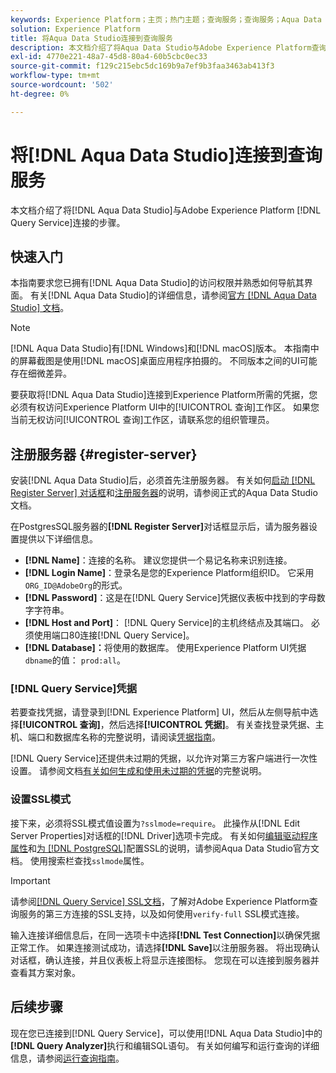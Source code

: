 ```yaml
---
keywords: Experience Platform；主页；热门主题；查询服务；查询服务；Aqua Data Studio；Aqua Data Studio；连接到查询服务；
solution: Experience Platform
title: 将Aqua Data Studio连接到查询服务
description: 本文档介绍了将Aqua Data Studio与Adobe Experience Platform查询服务连接的步骤。
exl-id: 4770e221-48a7-45d8-80a4-60b5cbc0ec33
source-git-commit: f129c215ebc5dc169b9a7ef9b3faa3463ab413f3
workflow-type: tm+mt
source-wordcount: '502'
ht-degree: 0%

---
```


# 将[!DNL Aqua Data Studio]连接到查询服务

本文档介绍了将[!DNL Aqua Data Studio]与Adobe Experience Platform [!DNL Query Service]连接的步骤。

## 快速入门

本指南要求您已拥有[!DNL Aqua Data Studio]的访问权限并熟悉如何导航其界面。 有关[!DNL Aqua Data Studio]的详细信息，请参阅[官方 [!DNL Aqua Data Studio] 文档](https://www.aquaclusters.com/app/home/project/public/aquadatastudio/wikibook/Documentation21.1/page/0/Aqua-Data-Studio-21-1)。

>[!NOTE]
>
>[!DNL Aqua Data Studio]有[!DNL Windows]和[!DNL macOS]版本。 本指南中的屏幕截图是使用[!DNL macOS]桌面应用程序拍摄的。 不同版本之间的UI可能存在细微差异。

要获取将[!DNL Aqua Data Studio]连接到Experience Platform所需的凭据，您必须有权访问Experience Platform UI中的[!UICONTROL 查询]工作区。 如果您当前无权访问[!UICONTROL 查询]工作区，请联系您的组织管理员。

## 注册服务器 {#register-server}

安装[!DNL Aqua Data Studio]后，必须首先注册服务器。 有关如何[启动 [!DNL Register Server] 对话框](https://www.aquaclusters.com/app/home/project/public/aquadatastudio/wikibook/Documentation18/page/81/Registering-a-Database-Server#launching_the_register_server_dialog)和[注册服务器](https://www.aquaclusters.com/app/home/project/public/aquadatastudio/wikibook/Documentation18/page/81/Registering-a-Database-Server#steps_to_register_a_server_in_aqua_data_studio)的说明，请参阅正式的Aqua Data Studio文档。

在PostgresSQL服务器的&#x200B;**[!DNL Register Server]**&#x200B;对话框显示后，请为服务器设置提供以下详细信息。

- **[!DNL Name]**：连接的名称。 建议您提供一个易记名称来识别连接。
- **[!DNL Login Name]**：登录名是您的Experience Platform组织ID。 它采用`ORG_ID@AdobeOrg`的形式。
- **[!DNL Password]**：这是在[!DNL Query Service]凭据仪表板中找到的字母数字字符串。
- **[!DNL Host and Port]**： [!DNL Query Service]的主机终结点及其端口。 必须使用端口80连接[!DNL Query Service]。
- **[!DNL Database]：**&#x200B;将使用的数据库。 使用Experience Platform UI凭据`dbname`的值： `prod:all`。

### [!DNL Query Service]凭据

若要查找凭据，请登录到[!DNL Experience Platform] UI，然后从左侧导航中选择&#x200B;**[!UICONTROL 查询]**，然后选择&#x200B;**[!UICONTROL 凭据]**。 有关查找登录凭据、主机、端口和数据库名称的完整说明，请阅读[凭据指南](../ui/credentials.md)。

[!DNL Query Service]还提供未过期的凭据，以允许对第三方客户端进行一次性设置。 请参阅文档[有关如何生成和使用未过期的凭据](../ui/credentials.md#non-expiring-credentials)的完整说明。

### 设置SSL模式

接下来，必须将SSL模式值设置为`?sslmode=require`。 此操作从[!DNL Edit Server Properties]对话框的[!DNL Driver]选项卡完成。 有关如何[编辑驱动程序属性](https://www.aquaclusters.com/app/home/project/public/aquadatastudio/wikibook/Documentation13/page/116/PostgreSQL#drivers)和[为 [!DNL PostgreSQL]](https://www.aquaclusters.com/app/home/project/public/aquadatastudio/wikibook/Documentation20/page/SSL-Configuration/SSL-Configuration)配置SSL的说明，请参阅Aqua Data Studio官方文档。 使用搜索栏查找`sslmode`属性。

>[!IMPORTANT]
>
>请参阅[[!DNL Query Service] SSL文档](./ssl-modes.md)，了解对Adobe Experience Platform查询服务的第三方连接的SSL支持，以及如何使用`verify-full` SSL模式连接。

输入连接详细信息后，在同一选项卡中选择&#x200B;**[!DNL Test Connection]**&#x200B;以确保凭据正常工作。 如果连接测试成功，请选择&#x200B;**[!DNL Save]**&#x200B;以注册服务器。 将出现确认对话框，确认连接，并且仪表板上将显示连接图标。 您现在可以连接到服务器并查看其方案对象。

## 后续步骤

现在您已连接到[!DNL Query Service]，可以使用[!DNL Aqua Data Studio]中的&#x200B;**[!DNL Query Analyzer]**&#x200B;执行和编辑SQL语句。 有关如何编写和运行查询的详细信息，请参阅[运行查询指南](../best-practices/writing-queries.md)。
